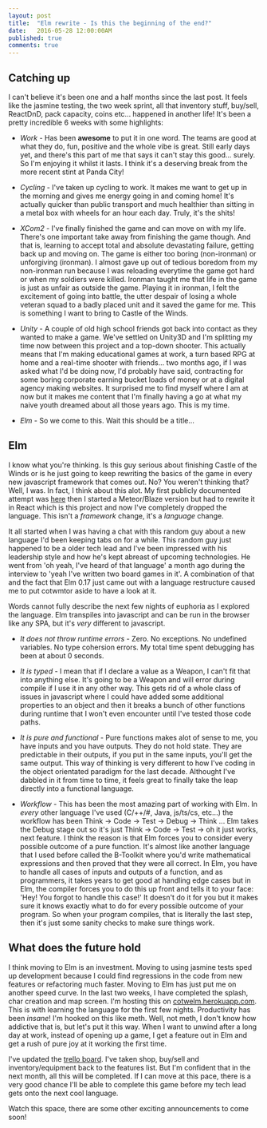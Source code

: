 ```yaml
---
layout: post
title:  "Elm rewrite - Is this the beginning of the end?"
date:   2016-05-28 12:00:00AM
published: true
comments: true
---
```


## Catching up

I can't believe it's been one and a half months since the last post. It feels like the jasmine testing, the two week sprint, all that inventory stuff, buy/sell, ReactDnD, pack capacity, coins etc... happened in another life! It's been a pretty incredible 6 weeks with some highlights:

 - *Work* - Has been **awesome** to put it in one word. The teams are good at what they do, fun, positive and the whole vibe is great. Still early days yet, and there's this part of me that says it can't stay this good... surely. So I'm enjoying it whilst it lasts. I think it's a deserving break from the more recent stint at Panda City!
 
 - *Cycling* - I've taken up cycling to work. It makes me want to get up in the morning and gives me energy going in and coming home! It's actually quicker than public transport and much healthier than sitting in a metal box with wheels for an hour each day. Truly, it's the shits!
 
 - *XCom2* - I've finally finished the game and can move on with my life. There's one important take away from finishing the game though. And that is, learning to accept total and absolute devastating failure, getting back up and moving on. The game is either too boring (non-ironman) or unforgiving (ironman). I almost gave up out of tedious boredom from my non-ironman run because I was reloading everytime the game got hard or when my soldiers were killed. Ironman taught me that life in the game is just as unfair as outside the game. Playing it in ironman, I felt the excitement of going into battle, the utter despair of losing a whole veteran squad to a badly placed unit and it saved the game for me. This is something I want to bring to Castle of the Winds.

 - *Unity* - A couple of old high school friends got back into contact as they wanted to make a game. We've settled on Unity3D and I'm splitting my time now between this project and a top-down shooter. This actually means that I'm making educational games at work, a turn based RPG at home and a real-time shooter with friends... two months ago, if I was asked what I'd be doing now, I'd probably have said, contracting for some boring corporate earning bucket loads of money or at a digital agency making websites. It surprised me to find myself where I am at now but it makes me content that I'm finally having a go at what my naive youth dreamed about all those years ago. This is my time.    

 - *Elm* - So we come to this. Wait this should be a title... 
 
## Elm
 
I know what you're thinking. Is this guy serious about finishing Castle of the Winds or is he just going to keep rewriting the basics of the game in every new javascript framework that comes out.
No? You weren't thinking that? Well, I was. In fact, I think about this alot. My first publicly documented attempt was [here](https://github.com/mordrax/cotwjs) then I started a Meteor/Blaze version but had to rewrite it in React which is this project and now I've completely dropped the language. This isn't a *framework* change, it's a *language* change.

It all started when I was having a chat with this random guy about a new language I'd been keeping tabs on for a while. This random guy just happened to be a older tech lead and I've been impressed with his leadership style and how he's kept abreast of upcoming technologies. He went from 'oh yeah, I've heard of that language' a month ago during the interview to 'yeah I've written two board games in it'. A combination of that and the fact that Elm 0.17 just came out with a language restructure caused me to put cotwmtor aside to have a look at it.
 
Words cannot fully describe the next few nights of euphoria as I explored the language. Elm transpiles into javascript and can be run in the browser like any SPA, but it's *very* different to javascript.

 - *It does not throw runtime errors* - Zero. No exceptions. No undefined variables. No type cohersion errors. My total time spent debugging has been at about 0 seconds.
 
 - *It is typed* - I mean that if I declare a value as a Weapon, I can't fit that into anything else. It's going to be a Weapon and will error during compile if I use it in any other way. This gets rid of a whole class of issues in javascript where I could have added some additional properties to an object and then it breaks a bunch of other functions during runtime that I won't even encounter until I've tested those code paths.
 
 - *It is pure and functional* - Pure functions makes alot of sense to me, you have inputs and you have outputs. They do not hold state. They are predictable in their outputs, if you put in the same inputs, you'll get the same output. This way of thinking is very different to how I've coding in the object orientated paradigm for the last decade. Althought I've dabbled in it from time to time, it feels great to finally take the leap directly into a functional language.
 
 - *Workflow* - This has been the most amazing part of working with Elm. In *every* other language I've used (C/++/#, Java, js/ts/cs, etc...) the workflow has been Think -> Code -> Test -> Debug -> Think ... Elm takes the Debug stage out so it's just Think -> Code -> Test -> oh it just works, next feature. I think the reason is that Elm forces you to consider every possible outcome of a pure function. It's almost like another language that I used before called the B-Toolkit where you'd write mathematical expressions and then proved that they were all correct. In Elm, you have to handle all cases of inputs and outputs of a function, and as programmers, it takes years to get good at handling edge cases but in Elm, the compiler forces you to do this up front and tells it to your face: 'Hey! You forgot to handle this case!' It doesn't do it for you but it makes sure it knows exactly what to do for every possible outcome of your program. So when your program compiles, that is literally the last step, then it's just some sanity checks to make sure things work.
 
## What does the future hold

I think moving to Elm is an investment. Moving to using jasmine tests sped up development because I could find regressions in the code from new features or refactoring much faster. Moving to Elm has just put me on another speed curve. In the last two weeks, I have completed the splash, char creation and map screen. I'm hosting this on [cotwelm.herokuapp.com](http://cotwelm.herokuapp.com/). This is with learning the language for the first few nights. Productivity has been *insane*! I'm hooked on this like meth. Well, not meth, I don't know how addictive that is, but let's put it this way. When I want to unwind after a long day at work, instead of opening up a game, I get a feature out in Elm and get a rush of pure joy at it working the first time.

I've updated the [trello board](https://trello.com/b/EByoUHwY/castle-of-the-winds). I've taken shop, buy/sell and inventory/equipment back to the features list. But I'm confident that in the next month, all this will be completed. If I can move at this pace, there is a very good chance I'll be able to complete this game before my tech lead gets onto the next cool language.

Watch this space, there are some other exciting announcements to come soon!